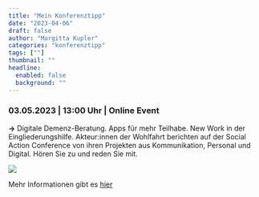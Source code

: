 ```yaml
---
title: "Mein Konferenztipp"
date: "2023-04-06"
draft: false
author: "Margitta Kupler"
categories: "konferenztipp"
tags: [""]
thumbnail: ""
headline:
  enabled: false
  background: ""
---
```


### 03.05.2023 | 13:00 Uhr | Online Event

**→** Digitale Demenz-Beratung. Apps für mehr Teilhabe. New Work in der
Eingliederungshilfe. Akteur:innen der Wohlfahrt berichten auf der Social
Action Conference von ihren Projekten aus Kommunikation, Personal und Digital.
Hören Sie zu und reden Sie mit.

<!--more-->


![](/images/2023/04_konferenztipp_floating-button-large.png)

Mehr Informationen gibt es [hier](https://www.mandarin-care.de/social-action-conference "Social-Action-Conference")
